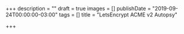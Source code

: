 +++
description = ""
draft = true
images = []
publishDate = "2019-09-24T00:00:00-03:00"
tags = []
title = "LetsEncrypt ACME v2 Autopsy"

+++
